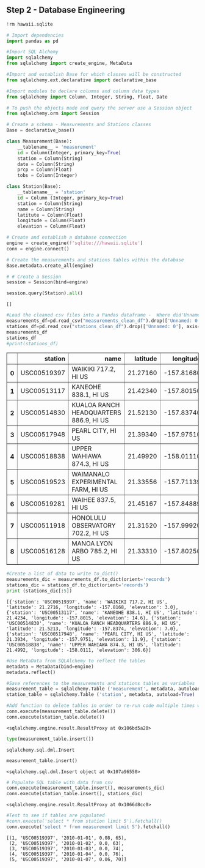 
## Step 2 - Database Engineering


```python
!rm hawaii.sqlite
```


```python
# Import dependencies
import pandas as pd

#Import SQL Alchemy
import sqlalchemy
from sqlalchemy import create_engine, MetaData

#Import and establish Base for which classes will be constructed
from sqlalchemy.ext.declarative import declarative_base

#Import modules to declare columns and column data types
from sqlalchemy import Column, Integer, String, Float, Date 

# To push the objects made and query the server use a Session object
from sqlalchemy.orm import Session
```


```python
# Create a schema - Measurements and Stations classes 
Base = declarative_base()

class Measurement(Base):
    __tablename__ = 'measurement'
    id = Column(Integer, primary_key=True)
    station = Column(String)
    date = Column(String)
    prcp = Column(Float)
    tobs = Column(Integer)

class Station(Base):
    __tablename__ = 'station'
    id = Column (Integer, primary_key=True)
    station = Column(String)
    name = Column(String)
    latitute = Column(Float)
    longitude = Column(Float)
    elevation = Column(Float)
```


```python
# Create and establish a database connection
engine = create_engine(f'sqlite:///hawaii.sqlite')
conn = engine.connect()

# Create the measurements and stations tables within the database
Base.metadata.create_all(engine)

# # Create a Session
session = Session(bind=engine)
```


```python
session.query(Station).all()
```




    []




```python
#Load the cleaned csv files into a Pandas dataframe -  Where did'Unnamed column?' come from? REMOVED
measurements_df=pd.read_csv("measurements_clean_df").drop(['Unnamed: 0'], axis=1)
stations_df=pd.read_csv("stations_clean_df").drop(['Unnamed: 0'], axis=1)
measurements_df
stations_df
#print(stations_df)
```




<div>
<style scoped>
    .dataframe tbody tr th:only-of-type {
        vertical-align: middle;
    }

    .dataframe tbody tr th {
        vertical-align: top;
    }

    .dataframe thead th {
        text-align: right;
    }
</style>
<table border="1" class="dataframe">
  <thead>
    <tr style="text-align: right;">
      <th></th>
      <th>station</th>
      <th>name</th>
      <th>latitude</th>
      <th>longitude</th>
      <th>elevation</th>
    </tr>
  </thead>
  <tbody>
    <tr>
      <th>0</th>
      <td>USC00519397</td>
      <td>WAIKIKI 717.2, HI US</td>
      <td>21.27160</td>
      <td>-157.81680</td>
      <td>3.0</td>
    </tr>
    <tr>
      <th>1</th>
      <td>USC00513117</td>
      <td>KANEOHE 838.1, HI US</td>
      <td>21.42340</td>
      <td>-157.80150</td>
      <td>14.6</td>
    </tr>
    <tr>
      <th>2</th>
      <td>USC00514830</td>
      <td>KUALOA RANCH HEADQUARTERS 886.9, HI US</td>
      <td>21.52130</td>
      <td>-157.83740</td>
      <td>7.0</td>
    </tr>
    <tr>
      <th>3</th>
      <td>USC00517948</td>
      <td>PEARL CITY, HI US</td>
      <td>21.39340</td>
      <td>-157.97510</td>
      <td>11.9</td>
    </tr>
    <tr>
      <th>4</th>
      <td>USC00518838</td>
      <td>UPPER WAHIAWA 874.3, HI US</td>
      <td>21.49920</td>
      <td>-158.01110</td>
      <td>306.6</td>
    </tr>
    <tr>
      <th>5</th>
      <td>USC00519523</td>
      <td>WAIMANALO EXPERIMENTAL FARM, HI US</td>
      <td>21.33556</td>
      <td>-157.71139</td>
      <td>19.5</td>
    </tr>
    <tr>
      <th>6</th>
      <td>USC00519281</td>
      <td>WAIHEE 837.5, HI US</td>
      <td>21.45167</td>
      <td>-157.84889</td>
      <td>32.9</td>
    </tr>
    <tr>
      <th>7</th>
      <td>USC00511918</td>
      <td>HONOLULU OBSERVATORY 702.2, HI US</td>
      <td>21.31520</td>
      <td>-157.99920</td>
      <td>0.9</td>
    </tr>
    <tr>
      <th>8</th>
      <td>USC00516128</td>
      <td>MANOA LYON ARBO 785.2, HI US</td>
      <td>21.33310</td>
      <td>-157.80250</td>
      <td>152.4</td>
    </tr>
  </tbody>
</table>
</div>




```python
#Create a list of data to write to_dict()
measurements_dic = measurements_df.to_dict(orient='records')
stations_dic = stations_df.to_dict(orient='records')
print (stations_dic[:5])
```

    [{'station': 'USC00519397', 'name': 'WAIKIKI 717.2, HI US', 'latitude': 21.2716, 'longitude': -157.8168, 'elevation': 3.0}, {'station': 'USC00513117', 'name': 'KANEOHE 838.1, HI US', 'latitude': 21.4234, 'longitude': -157.8015, 'elevation': 14.6}, {'station': 'USC00514830', 'name': 'KUALOA RANCH HEADQUARTERS 886.9, HI US', 'latitude': 21.5213, 'longitude': -157.8374, 'elevation': 7.0}, {'station': 'USC00517948', 'name': 'PEARL CITY, HI US', 'latitude': 21.3934, 'longitude': -157.9751, 'elevation': 11.9}, {'station': 'USC00518838', 'name': 'UPPER WAHIAWA 874.3, HI US', 'latitude': 21.4992, 'longitude': -158.0111, 'elevation': 306.6}]



```python
#Use MetaData from SQLAlchemy to reflect the tables
metadata = MetaData(bind=engine)
metadata.reflect()
```


```python
#Save references to the measurements and stations tables as variables
measurement_table = sqlalchemy.Table ('measurement', metadata, autoload=True)
station_table = sqlalchemy.Table ('station', metadata, autoload=True)
```


```python
#Add function to delete tables in order to re-run code multiple times without getting error
conn.execute(measurement_table.delete())
conn.execute(station_table.delete())
```




    <sqlalchemy.engine.result.ResultProxy at 0x106bd5a20>




```python
type(measurement_table.insert())
```




    sqlalchemy.sql.dml.Insert




```python
measurement_table.insert()
```




    <sqlalchemy.sql.dml.Insert object at 0x107a96550>




```python
# Populate SQL table with data from csv
conn.execute(measurement_table.insert(), measurements_dic)
conn.execute(station_table.insert(), stations_dic)
```




    <sqlalchemy.engine.result.ResultProxy at 0x1066d8cc0>




```python
#Test to see if tables are populated
#conn.execute('select * from station limit 5').fetchall()
conn.execute('select * from measurement limit 5').fetchall()
```




    [(1, 'USC00519397', '2010-01-01', 0.08, 65),
     (2, 'USC00519397', '2010-01-02', 0.0, 63),
     (3, 'USC00519397', '2010-01-03', 0.0, 74),
     (4, 'USC00519397', '2010-01-04', 0.0, 76),
     (5, 'USC00519397', '2010-01-07', 0.06, 70)]




```python

```
